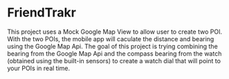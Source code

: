 # FriendTrakr
This project uses a Mock Google Map View to allow user to create two POI. With the two POIs, the mobile app will caculate the distance and bearing using the Google Map Api. The goal of this project is trying combining the bearing from the Google Map Api and the compass bearing from the watch (obtained using the built-in sensors) to create a watch dial that will point to your POIs in real time.
